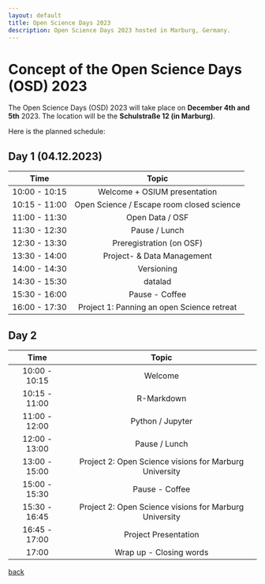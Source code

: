 ```yaml
---
layout: default
title: Open Science Days 2023
description: Open Science Days 2023 hosted in Marburg, Germany.
---
```


# Concept of the Open Science Days (OSD) 2023

The Open Science Days (OSD) 2023 will take place on **December 4th and 5th** 2023. 
The location will be the **Schulstraße 12 (in Marburg)**. 

Here is the planned schedule:

## Day 1 (04.12.2023)

| Time | Topic | 
| :---:        |     :---:     |
| 10:00 - 10:15   | Welcome + OSIUM presentation    | 
| 10:15 - 11:00    | Open Science / Escape room closed science | 
| 11:00 - 11:30   | Open Data / OSF   | 
| 11:30 - 12:30  | Pause / Lunch    | 
| 12:30 - 13:30  | Preregistration (on OSF)    | 
| 13:30 - 14:00   | Project- & Data Management    | 
| 14:00 - 14:30   | Versioning    | 
| 14:30 - 15:30  | datalad   | 
| 15:30 - 16:00  | Pause - Coffee  |
| 16:00 - 17:30 | Project 1: Panning an open Science retreat |


## Day 2

| Time | Topic | 
| :---:        |     :---:     |
| 10:00 - 10:15   | Welcome   | 
| 10:15 - 11:00    | R-Markdown       | 
| 11:00 - 12:00   | Python / Jupyter | 
| 12:00 - 13:00  | Pause / Lunch    | 
| 13:00 - 15:00  | Project 2: Open Science visions for Marburg University | 
| 15:00 - 15:30  | Pause - Coffee  |
| 15:30 - 16:45 | Project 2: Open Science visions for Marburg University |
| 16:45 - 17:00 | Project Presentation |
| 17:00 | Wrap up - Closing words   |

[back](./)
